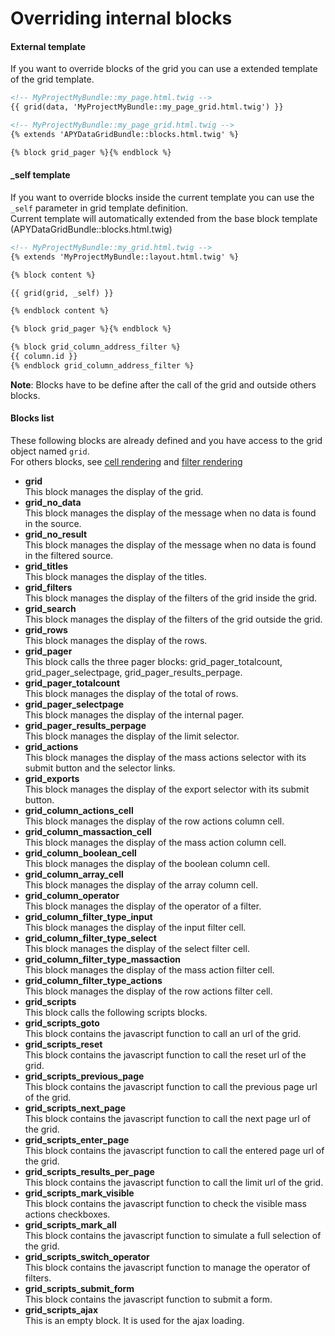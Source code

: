Overriding internal blocks
==========================

#### External template

If you want to override blocks of the grid you can use a extended template of the grid template.

```html
<!-- MyProjectMyBundle::my_page.html.twig -->
{{ grid(data, 'MyProjectMyBundle::my_page_grid.html.twig') }}
```

```html
<!-- MyProjectMyBundle::my_page_grid.html.twig -->
{% extends 'APYDataGridBundle::blocks.html.twig' %}

{% block grid_pager %}{% endblock %}
```

#### _self template

If you want to override blocks inside the current template you can use the `_self` parameter in grid template definition.  
Current template will automatically extended from the base block template (APYDataGridBundle::blocks.html.twig)

```html
<!-- MyProjectMyBundle::my_grid.html.twig -->
{% extends 'MyProjectMyBundle::layout.html.twig' %}

{% block content %}

{{ grid(grid, _self) }}

{% endblock content %}

{% block grid_pager %}{% endblock %}

{% block grid_column_address_filter %}
{{ column.id }}
{% endblock grid_column_address_filter %}
```

**Note**: Blocks have to be define after the call of the grid and outside others blocks.

#### Blocks list

These following blocks are already defined and you have access to the grid object named `grid`.  
For others blocks, see [cell rendering](cell_rendering.md) and [filter rendering](filter_rendering.md)

 * **grid**  
    This block manages the display of the grid.
 * **grid_no_data**  
    This block manages the display of the message when no data is found in the source.
 * **grid_no_result**  
    This block manages the display of the message when no data is found in the filtered source.
 * **grid_titles**  
    This block manages the display of the titles.
 * **grid_filters**  
    This block manages the display of the filters of the grid inside the grid.
 * **grid_search**  
    This block manages the display of the filters of the grid outside the grid.
 * **grid_rows**  
    This block manages the display of the rows.
 * **grid_pager**  
    This block calls the three pager blocks: grid_pager_totalcount, grid_pager_selectpage, grid_pager_results_perpage.
 * **grid_pager_totalcount**  
    This block manages the display of the total of rows.
 * **grid_pager_selectpage**  
    This block manages the display of the internal pager.
 * **grid_pager_results_perpage**  
    This block manages the display of the limit selector.
 * **grid_actions**  
    This block manages the display of the mass actions selector with its submit button and the selector links.
 * **grid_exports**  
    This block manages the display of the export selector with its submit button.
 * **grid_column_actions_cell**  
    This block manages the display of the row actions column cell.
 * **grid_column_massaction_cell**  
    This block manages the display of the mass action column cell.
 * **grid_column_boolean_cell**  
    This block manages the display of the boolean column cell.
 * **grid_column_array_cell**  
    This block manages the display of the array column cell.
 * **grid_column_operator**  
    This block manages the display of the operator of a filter.
 * **grid_column_filter_type_input**  
    This block manages the display of the input filter cell.
 * **grid_column_filter_type_select**  
    This block manages the display of the select filter cell.
 * **grid_column_filter_type_massaction**  
    This block manages the display of the mass action filter cell.
 * **grid_column_filter_type_actions**  
    This block manages the display of the row actions filter cell.
 * **grid_scripts**  
    This block calls the following scripts blocks.
 * **grid_scripts_goto**  
    This block contains the javascript function to call an url of the grid.
 * **grid_scripts_reset**  
    This block contains the javascript function to call the reset url of the grid.
 * **grid_scripts_previous_page**  
    This block contains the javascript function to call the previous page url of the grid. 
 * **grid_scripts_next_page**  
    This block contains the javascript function to call the next page url of the grid. 
 * **grid_scripts_enter_page**  
    This block contains the javascript function to call the entered page url of the grid. 
 * **grid_scripts_results_per_page**  
    This block contains the javascript function to call the limit url of the grid. 
 * **grid_scripts_mark_visible**  
    This block contains the javascript function to check the visible mass actions checkboxes.
 * **grid_scripts_mark_all**  
    This block contains the javascript function to simulate a full selection of the grid.
 * **grid_scripts_switch_operator**  
    This block contains the javascript function to manage the operator of filters.
 * **grid_scripts_submit_form**  
    This block contains the javascript function to submit a form.
 * **grid_scripts_ajax**  
    This is an empty block. It is used for the ajax loading.
